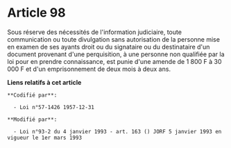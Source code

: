 # Article 98

Sous réserve des nécessités de l'information judiciaire, toute communication ou toute divulgation sans autorisation de la
personne mise en examen de ses ayants droit ou du signataire ou du destinataire d'un document provenant d'une perquisition, à
une personne non qualifiée par la loi pour en prendre connaissance, est punie d'une amende de 1 800 F à 30 000 F et d'un
emprisonnement de deux mois à deux ans.

**Liens relatifs à cet article**

	**Codifié par**:

	  - Loi n°57-1426 1957-12-31

	**Modifié par**:

	  - Loi n°93-2 du 4 janvier 1993 - art. 163 () JORF 5 janvier 1993 en vigueur le 1er mars 1993

